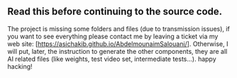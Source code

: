 ## Read this before continuing to the source code.

The project is missing some folders and files (due to transmission issues), if you want to see everything please contact me by leaving a ticket via my web site: [https://asichakib.github.io/AbdelmounaimSalouani/].
Otherwise, I will put, later, the instruction to generate the other components, they are all AI related files (like weights, test video set, intermediate tests...).
happy hacking!
